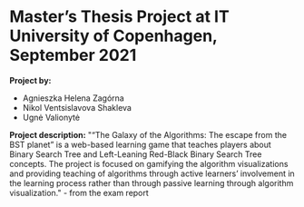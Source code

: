 # Master’s Thesis Project at IT University of Copenhagen, September 2021

**Project by:**

- Agnieszka Helena Zagórna
- Nikol Ventsislavova Shakleva
- Ugnė Valionytė

**Project description:**
"“The Galaxy of the Algorithms: The escape from the BST planet” is a web-based learning game that teaches players about Binary Search Tree and Left-Leaning Red-Black Binary Search Tree concepts. The project is focused on gamifying the algorithm visualizations and providing teaching of algorithms through active learners’ involvement in the learning process rather than through passive learning through algorithm visualization." - from the exam report

